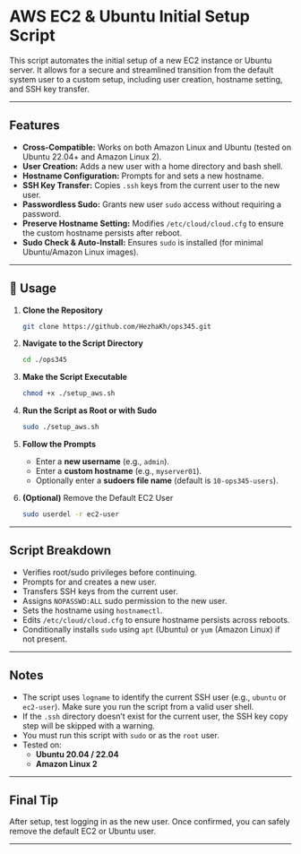 # AWS EC2 & Ubuntu Initial Setup Script

This script automates the initial setup of a new EC2 instance or Ubuntu server. It allows for a secure and streamlined transition from the default system user to a custom setup, including user creation, hostname setting, and SSH key transfer.

---

## Features

- **Cross-Compatible:** Works on both Amazon Linux and Ubuntu (tested on Ubuntu 22.04+ and Amazon Linux 2).
- **User Creation:** Adds a new user with a home directory and bash shell.
- **Hostname Configuration:** Prompts for and sets a new hostname.
- **SSH Key Transfer:** Copies `.ssh` keys from the current user to the new user.
- **Passwordless Sudo:** Grants new user `sudo` access without requiring a password.
- **Preserve Hostname Setting:** Modifies `/etc/cloud/cloud.cfg` to ensure the custom hostname persists after reboot.
- **Sudo Check & Auto-Install:** Ensures `sudo` is installed (for minimal Ubuntu/Amazon Linux images).

---

## 🔧 Usage

1. **Clone the Repository**
   ```bash
   git clone https://github.com/HezhaKh/ops345.git
   ```

2. **Navigate to the Script Directory**
   ```bash
   cd ./ops345
   ```

3. **Make the Script Executable**
   ```bash
   chmod +x ./setup_aws.sh
   ```

4. **Run the Script as Root or with Sudo**
   ```bash
   sudo ./setup_aws.sh
   ```

5. **Follow the Prompts**
   - Enter a **new username** (e.g., `admin`).
   - Enter a **custom hostname** (e.g., `myserver01`).
   - Optionally enter a **sudoers file name** (default is `10-ops345-users`).

6. **(Optional)** Remove the Default EC2 User
   ```bash
   sudo userdel -r ec2-user
   ```

---

##  Script Breakdown

- Verifies root/sudo privileges before continuing.
- Prompts for and creates a new user.
- Transfers SSH keys from the current user.
- Assigns `NOPASSWD:ALL` sudo permission to the new user.
- Sets the hostname using `hostnamectl`.
- Edits `/etc/cloud/cloud.cfg` to ensure hostname persists across reboots.
- Conditionally installs `sudo` using `apt` (Ubuntu) or `yum` (Amazon Linux) if not present.

---

## Notes

- The script uses `logname` to identify the current SSH user (e.g., `ubuntu` or `ec2-user`). Make sure you run the script from a valid user shell.
- If the `.ssh` directory doesn’t exist for the current user, the SSH key copy step will be skipped with a warning.
- You must run this script with `sudo` or as the `root` user.
- Tested on:
  - **Ubuntu 20.04 / 22.04**
  - **Amazon Linux 2**

---

## Final Tip

After setup, test logging in as the new user. Once confirmed, you can safely remove the default EC2 or Ubuntu user.

---
